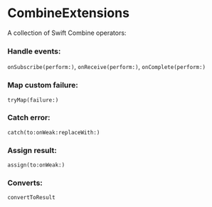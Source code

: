 # CombineExtensions

A collection of Swift Combine operators:

### Handle events:
`onSubscribe(perform:)`, `onReceive(perform:)`, `onComplete(perform:)`

### Map custom failure:
`tryMap(failure:)`

### Catch error:
`catch(to:onWeak:replaceWith:)`

### Assign result:
`assign(to:onWeak:)`

### Converts:
`convertToResult`
